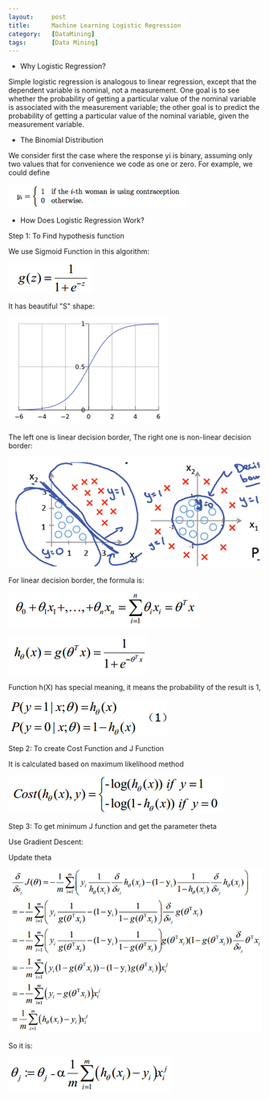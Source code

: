 ```yaml
---
layout:     post
title:      Machine Learning Logistic Regression 
category:   [DataMining] 
tags:       [Data Mining]
---
```


* Why Logistic Regression?

Simple logistic regression is analogous to linear regression, except that the dependent variable is nominal, not a measurement. One goal is to see whether the probability of getting a particular value of the nominal variable is associated with the measurement variable; the other goal is to predict the probability of getting a particular value of the nominal variable, given the measurement variable.

*  The Binomial Distribution

We consider first the case where the response yi
is binary, assuming only two
values that for convenience we code as one or zero. For example, we could
define

![](/images/ML/binomialDistribution.png)

* How Does Logistic Regression Work?

Step 1: To Find hypothesis function

We use Sigmoid Function in this algorithm:

![](/images/ML/Sigmoid.png)

It has beautiful "S" shape:

![](/images/ML/SigmoidSshape.png)

The left one is linear decision border, The right one is non-linear decision border:

![](/images/ML/logisticBorder.png)

For linear decision border, the formula is:

![](/images/ML/logistic1.png)

![](/images/ML/logistic2.png)

Function h(X) has special meaning, it means the probability of the result is 1,

![](/images/ML/logistic3.png)

Step 2: To create Cost Function and J Function

It is calculated based on maximum likelihood method

![](/images/ML/logistic4.png)

Step 3: To get minimum J function and get the parameter theta

Use Gradient Descent:

Update theta 

![](/images/ML/logistic5.png)

So it is:

![](/images/ML/logistic6.png)


